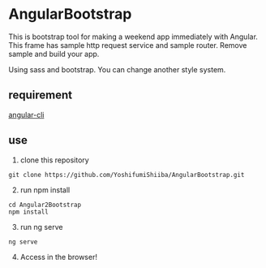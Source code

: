 # AngularBootstrap

This is bootstrap tool for making a weekend app immediately with Angular.  
This frame has sample http request service and sample router. Remove sample and build your app.  

Using sass and bootstrap. You can change another style system.

## requirement

[angular-cli](https://github.com/angular/angular-cli)

## use

1. clone this repository
```
git clone https://github.com/YoshifumiShiiba/AngularBootstrap.git
```
2. run npm install
```
cd Angular2Bootstrap
npm install
```

3. run ng serve
```
ng serve
```

4. Access in the browser!
